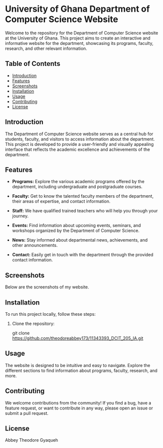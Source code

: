 # University of Ghana Department of Computer Science Website

Welcome to the repository for the Department of Computer Science website at the University of Ghana. This project aims to create an interactive and informative website for the department, showcasing its programs, faculty, research, and other relevant information.

## Table of Contents
- [Introduction](#introduction)
- [Features](#features)
- [Screenshots](#screenshots)
- [Installation](#installation)
- [Usage](#usage)
- [Contributing](#contributing)
- [License](#license)

## Introduction

The Department of Computer Science website serves as a central hub for students, faculty, and visitors to access information about the department. This project is developed to provide a user-friendly and visually appealing interface that reflects the academic excellence and achievements of the department.

## Features

- **Programs:** Explore the various academic programs offered by the department, including undergraduate and postgraduate courses.

- **Faculty:** Get to know the talented faculty members of the department, their areas of expertise, and contact information.

- **Staff:** We have qualified trained teachers who will help you through your journey.

- **Events:** Find information about upcoming events, seminars, and workshops organized by the Department of Computer Science.

- **News:** Stay informed about departmental news, achievements, and other announcements.

- **Contact:** Easily get in touch with the department through the provided contact information.

## Screenshots
Below are the screenshots of my website.


## Installation

To run this project locally, follow these steps:

1. Clone the repository:
   
   git clone https://github.com/theodoreabbey173/11343393_DCIT_205_IA.git

## Usage
The website is designed to be intuitive and easy to navigate. Explore the different sections to find information about programs, faculty, research, and more.

## Contributing
We welcome contributions from the community! If you find a bug, have a feature request, or want to contribute in any way, please open an issue or submit a pull request.


## License

 Abbey Theodore Gyaqueh 

